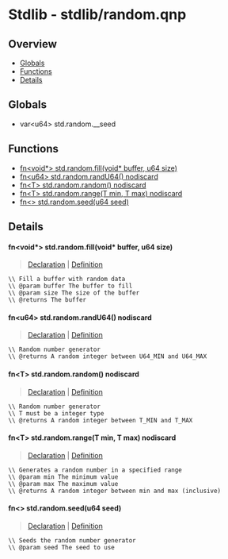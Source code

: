 
# Stdlib - stdlib/random.qnp

## Overview
 - [Globals](#globals)
 - [Functions](#functions)
 - [Details](#details)


## Globals
 - var\<u64\> std.random.__seed

## Functions
 - [fn\<void*\> std.random.fill(void* buffer, u64 size)](#ref_49c7956de099810e259ea53538d5c1ea)
 - [fn\<u64\> std.random.randU64() nodiscard](#ref_67351cd0f694e95fbdad681bb84e0ec3)
 - [fn\<T\> std.random.random() nodiscard](#ref_e95962300b3949d16ca970d8fa0928ff)
 - [fn\<T\> std.random.range(T min, T max) nodiscard](#ref_4148f76e4e1212e891bb0b86f7de9572)
 - [fn\<\> std.random.seed(u64 seed)](#ref_6640e06ad3641d2c0d88029c0a2c0fbc)

## Details
#### <a id="ref_49c7956de099810e259ea53538d5c1ea"/>fn\<void*\> std.random.fill(void* buffer, u64 size)
> [Declaration](/stdlib/random.qnp?plain=1#L29) | [Definition](/stdlib/random.qnp?plain=1#L51)
```qinp
\\ Fill a buffer with random data
\\ @param buffer The buffer to fill
\\ @param size The size of the buffer
\\ @returns The buffer
```
#### <a id="ref_67351cd0f694e95fbdad681bb84e0ec3"/>fn\<u64\> std.random.randU64() nodiscard
> [Declaration](/stdlib/random.qnp?plain=1#L12) | [Definition](/stdlib/random.qnp?plain=1#L41)
```qinp
\\ Random number generator
\\ @returns A random integer between U64_MIN and U64_MAX
```
#### <a id="ref_e95962300b3949d16ca970d8fa0928ff"/>fn\<T\> std.random.random() nodiscard
> [Declaration](/stdlib/random.qnp?plain=1#L17) | [Definition](/stdlib/random.qnp?plain=1#L44)
```qinp
\\ Random number generator
\\ T must be a integer type
\\ @returns A random integer between T_MIN and T_MAX
```
#### <a id="ref_4148f76e4e1212e891bb0b86f7de9572"/>fn\<T\> std.random.range(T min, T max) nodiscard
> [Declaration](/stdlib/random.qnp?plain=1#L23) | [Definition](/stdlib/random.qnp?plain=1#L48)
```qinp
\\ Generates a random number in a specified range
\\ @param min The minimum value
\\ @param max The maximum value
\\ @returns A random integer between min and max (inclusive)
```
#### <a id="ref_6640e06ad3641d2c0d88029c0a2c0fbc"/>fn\<\> std.random.seed(u64 seed)
> [Declaration](/stdlib/random.qnp?plain=1#L8) | [Definition](/stdlib/random.qnp?plain=1#L38)
```qinp
\\ Seeds the random number generator
\\ @param seed The seed to use
```

